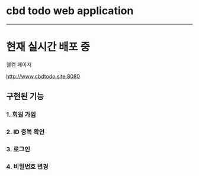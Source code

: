 # cbd todo web application

---

# 현재 실시간 배포 중

웰컴 페이지

http://www.cbdtodo.site:8080

## 구현된 기능 

### 1. 회원 가입

### 2. ID 중복 확인

### 3. 로그인

### 4. 비밀번호 변경
